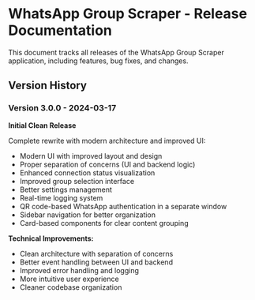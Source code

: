 # WhatsApp Group Scraper - Release Documentation

This document tracks all releases of the WhatsApp Group Scraper application, including features, bug fixes, and changes.

## Version History

### Version 3.0.0 - 2024-03-17

**Initial Clean Release**

Complete rewrite with modern architecture and improved UI:

- Modern UI with improved layout and design
- Proper separation of concerns (UI and backend logic)
- Enhanced connection status visualization
- Improved group selection interface
- Better settings management
- Real-time logging system
- QR code-based WhatsApp authentication in a separate window
- Sidebar navigation for better organization
- Card-based components for clear content grouping

**Technical Improvements:**
- Clean architecture with separation of concerns
- Better event handling between UI and backend
- Improved error handling and logging
- More intuitive user experience
- Cleaner codebase organization 